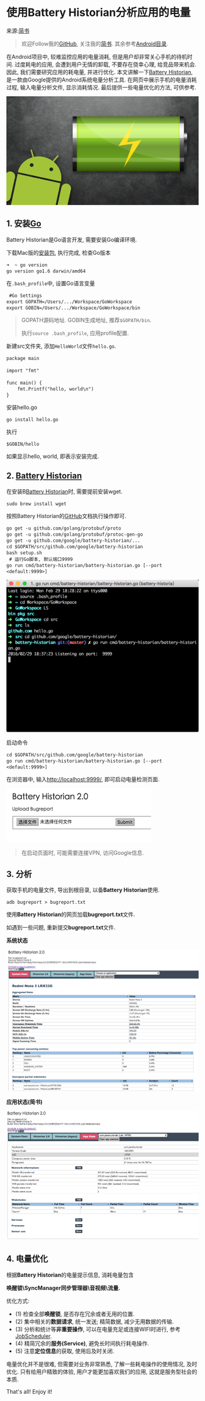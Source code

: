 # 使用Battery Historian分析应用的电量

来源:[简书](http://www.jianshu.com/p/a7d9a3aec423)

> 欢迎Follow我的[GitHub](https://github.com/SpikeKing), 关注我的[简书](http://www.jianshu.com/users/e2b4dd6d3eb4/). 其余参考[Android目录](http://www.jianshu.com/p/780658b79227).

在Android项目中, 较难监控应用的电量消耗, 但是用户却非常关心手机的待机时间. 过度耗电的应用, 会遭到用户无情的卸载, 不要存在侥幸心理, 给竞品带来机会. 因此, 我们需要研究应用的耗电量, 并进行优化. 本文讲解一下[Battery Historian](https://github.com/google/battery-historian), 是一款由Google提供的Android系统电量分析工具. 在网页中展示手机的电量消耗过程, 输入电量分析文件, 显示消耗情况. 最后提供一些电量优化的方法, 可供参考.

![](BatteryHistorian-jianshu/1.png)

## 1. 安装[Go](http://golang.org/)
Battery Historian是Go语言开发, 需要安装Go编译环境.

下载Mac版的[安装包](http://www.jianshu.com/p/(http://golang.org/doc/install)), 执行完成, 检查Go版本

```
➜  ~ go version
go version go1.6 darwin/amd64
```

在`.bash_profile`中, 设置Go语言变量

```
 #Go Settings
export GOPATH=/Users/.../Workspace/GoWorkspace
export GOBIN=/Users/.../Workspace/GoWorkspace/bin
```

> GOPATH源码地址. GOBIN生成地址, 推荐`$GOPATH/bin`.
>
> 执行`source .bash_profile`, 应用profile配置.

新建src文件夹, 添加`HelloWorld`文件`hello.go`.

```
package main

import "fmt"

func main() {
    fmt.Printf("hello, world\n")
}
```

安装hello.go

```
go install hello.go
```

执行

```
$GOBIN/hello
```

如果显示hello, world, 即表示安装完成.

## 2. [Battery Historian](https://github.com/google/battery-historian)
在安装B[Battery Historian](https://github.com/google/battery-historian)时, 需要提前安装wget.

```
sudo brew install wget
```

按照Battery Historian的[GitHub](https://github.com/google/battery-historian)文档执行操作即可.

```
go get -u github.com/golang/protobuf/proto
go get -u github.com/golang/protobuf/protoc-gen-go
go get -u github.com/google/battery-historian/...
cd $GOPATH/src/github.com/google/battery-historian
bash setup.sh
 # 运行Go脚本, 默认端口9999 
go run cmd/battery-historian/battery-historian.go [--port <default:9999>]
```

![](BatteryHistorian-jianshu/2.png)

启动命令

```
cd $GOPATH/src/github.com/google/battery-historian
go run cmd/battery-historian/battery-historian.go [--port <default:9999>]
```

在浏览器中, 输入[http://localhost:9999/](http://localhost:9999/), 即可启动电量检测页面.

![](BatteryHistorian-jianshu/3.png)

> 在启动页面时, 可能需要连接VPN, 访问Google信息.

## 3. 分析
获取手机的电量文件, 导出到根目录, 以备**Battery Historian**使用.

```
adb bugreport > bugreport.txt
```

使用**Battery Historian**的网页加载**bugreport.txt**文件.

如遇到一些问题, 重新提交**bugreport.txt**文件.

**系统状态**

![](BatteryHistorian-jianshu/4.png)

**应用状态(简书)**

![](BatteryHistorian-jianshu/5.png)

## 4. 电量优化
根据**Battery Historian**的电量提示信息, 消耗电量包含

**唤醒锁\SyncManager同步管理器\音视频\流量.**

优化方式:

* (1) 检查全部**唤醒锁**, 是否存在冗余或者无用的位置.
* (2) 集中相关的**数据请求**, 统一发送; 精简数据, 减少无用数据的传输.
* (3) 分析和统计等**非重要操作**, 可以在电量充足或连接WIFI时进行, 参考[JobScheduler](https://developer.android.com/reference/android/app/job/JobScheduler.html).
* (4) 精简冗余的**服务(Service)**, 避免长时间执行耗电操作.
* (5) 注意**定位信息**的获取, 使用后及时关闭.

电量优化并不是很难, 但需要对业务非常熟悉, 了解一些耗电操作的使用情况, 及时优化. 只有给用户精致的体验, 用户才能更加喜欢我们的应用, 这就是服务型社会的本质.

That's all! Enjoy it!

